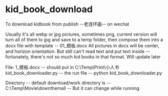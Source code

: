 # kid_book_download
To download kidbook from publish --老连环画-- on wechat

Usually it's all webp or jpg pictures, sometimes png, current version will turn all of them to jpg and save to a temp folder, then compose them into a docx file with template -- 01_模板.docx
All pictures in docx will be center, and horizon orientation. 
But still can't read text and put text inside -- fortunately, there's not so much kid books in that format. 
Will update later


File:
1_模板.docx -- should put in C:\Temp\Print\小人书
kid_book_downloader.py -- the run file -- python kid_book_downloader.py 

Directory --
default download/work directory is -- C:\Temp\Movie\downthemall -- But it can change while running.
